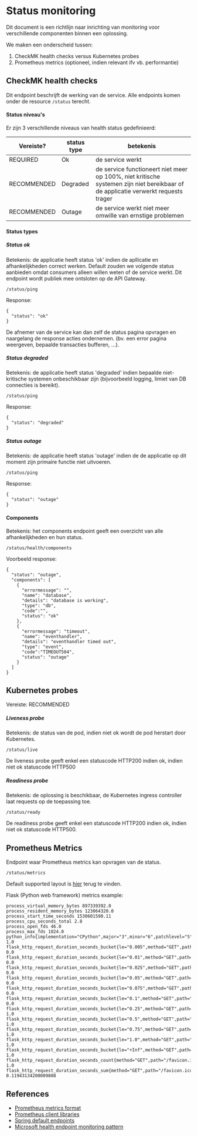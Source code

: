 # Status monitoring

Dit document is een richtlijn naar inrichting van monitoring voor verschillende componenten binnen een oplossing.

We maken een onderscheid tussen:
1) CheckMK health checks versus Kubernetes probes
2) Prometheus metrics (optioneel, indien relevant ifv vb. performantie)


## CheckMK health checks
Dit endpoint beschrijft de werking van de service.
Alle endpoints komen onder de resource `/status` terecht.

#### Status niveau's
Er zijn 3 verschillende niveaus van health status gedefinieerd:

Vereiste?|status type|betekenis
-------|-------|-------
REQUIRED|Ok|de service werkt
RECOMMENDED|Degraded|de service functioneert niet meer op 100%, niet kritische systemen zijn niet bereikbaar of de applicatie verwerkt requests trager
RECOMMENDED|Outage|de service werkt niet meer omwille van ernstige problemen

#### Status types

##### Status ok

Betekenis: de applicatie heeft status 'ok' indien de apllicatie en afhankelijkheden correct werken.
Default zouden we volgende status aanbieden omdat consumers alleen willen weten of de service werkt. Dit endpoint wordt publiek mee ontsloten op de API Gateway.
```
/status/ping
```
Response:
```
{
  "status": "ok"
}
```
De afnemer van de service kan dan zelf de status pagina opvragen en naargelang de response acties ondernemen. (bv. een error pagina weergeven, bepaalde transacties bufferen, ...).


##### Status degraded
Betekenis: de applicatie heeft status 'degraded' indien bepaalde niet-kritische systemen onbeschikbaar zijn (bijvoorbeeld logging, limiet van DB connecties is bereikt).
```
/status/ping
```
Response:
```
{
  "status": "degraded"
}
```
#####  Status outage
Betekenis: de applicatie heeft status 'outage' indien de de applicatie op dit moment zijn primaire functie niet uitvoeren.
```
/status/ping
```
Response:
```
{
  "status": "outage"
}
```

#### Components
Betekenis: het components endpoint geeft een overzicht van alle afhankelijkheden en hun status.

```
/status/health/components
```
Voorbeeld response:
```
{
  "status": "outage",
  "components": [
    {
      "errormessage": "",
      "name": "database",
      "details": "database is working",
      "type": "db",
      "code":"",
      "status": "ok"
    },
    {
      "errormessage": "timeout",
      "name": "eventhandler",
      "details": "eventhandler timed out",
      "type": "event",
      "code":"TIMEOUT504",
      "status": "outage"
    }
  ]
}
```
## Kubernetes probes

Vereiste: RECOMMENDED

#####  Liveness probe

Betekenis: de status van de pod, indien niet ok wordt de pod herstart door Kubernetes.

```
/status/live
```

De liveness probe geeft enkel een statuscode HTTP200 indien ok, indien niet ok statuscode HTTP500

#####  Readiness probe

Betekenis: de oplossing is beschikbaar, de Kubernetes ingress controller laat requests op de toepassing toe.

```
/status/ready
```

De readiness probe geeft enkel een statuscode HTTP200 indien ok, indien niet ok statuscode HTTP500.


## Prometheus Metrics
Endpoint waar Prometheus metrics kan opvragen van de status.
```
/status/metrics
```
Default supported layout is [hier](#prometheus-metrics-format) terug te vinden.

Flask (Python web framework) metrics example:
```
process_virtual_memory_bytes 897339392.0
process_resident_memory_bytes 123064320.0
process_start_time_seconds 1530601590.11
process_cpu_seconds_total 2.8
process_open_fds 46.0
process_max_fds 1024.0
python_info{implementation="CPython",major="3",minor="6",patchlevel="5",version="3.6.5"} 1.0
flask_http_request_duration_seconds_bucket{le="0.005",method="GET",path="/favicon.ico",status="404"} 0.0
flask_http_request_duration_seconds_bucket{le="0.01",method="GET",path="/favicon.ico",status="404"} 0.0
flask_http_request_duration_seconds_bucket{le="0.025",method="GET",path="/favicon.ico",status="404"} 0.0
flask_http_request_duration_seconds_bucket{le="0.05",method="GET",path="/favicon.ico",status="404"} 0.0
flask_http_request_duration_seconds_bucket{le="0.075",method="GET",path="/favicon.ico",status="404"} 0.0
flask_http_request_duration_seconds_bucket{le="0.1",method="GET",path="/favicon.ico",status="404"} 0.0
flask_http_request_duration_seconds_bucket{le="0.25",method="GET",path="/favicon.ico",status="404"} 1.0
flask_http_request_duration_seconds_bucket{le="0.5",method="GET",path="/favicon.ico",status="404"} 1.0
flask_http_request_duration_seconds_bucket{le="0.75",method="GET",path="/favicon.ico",status="404"} 1.0
flask_http_request_duration_seconds_bucket{le="1.0",method="GET",path="/favicon.ico",status="404"} 1.0
flask_http_request_duration_seconds_bucket{le="+Inf",method="GET",path="/favicon.ico",status="404"} 1.0
flask_http_request_duration_seconds_count{method="GET",path="/favicon.ico",status="404"} 1.0
flask_http_request_duration_seconds_sum{method="GET",path="/favicon.ico",status="404"} 0.11943134200009808
```

## References
- <a name="prometheus-metrics-format"/>[Prometheus metrics format](https://github.com/prometheus/docs/blob/master/content/docs/instrumenting/exposition_formats.md)
- [Prometheus client libraries](https://prometheus.io/docs/instrumenting/clientlibs/)
- [Spring default endpoints](https://docs.spring.io/spring-boot/docs/current/reference/html/production-ready-endpoints.html)
- [Microsoft health endpoint monitoring pattern](https://docs.microsoft.com/en-us/azure/architecture/patterns/health-endpoint-monitoring)

